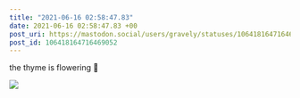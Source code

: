 ```yaml
---
title: "2021-06-16 02:58:47.83"
date: 2021-06-16 02:58:47.83 +00
post_uri: https://mastodon.social/users/gravely/statuses/106418164716469052
post_id: 106418164716469052
---
```

the thyme is flowering 🤗


![](/images/106418164610679700.jpg)

